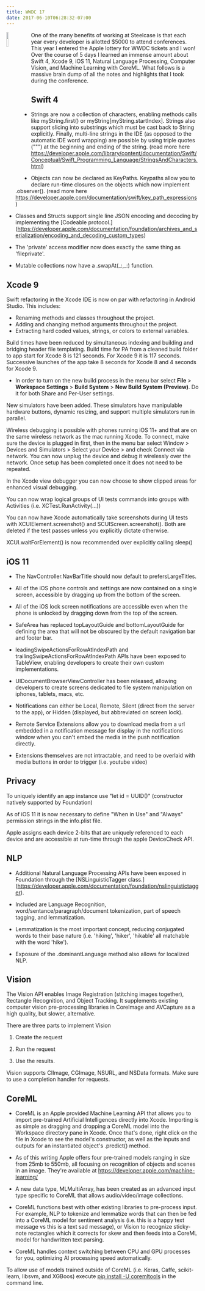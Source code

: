 ```yaml
---
title: WWDC 17
date: 2017-06-10T06:28:32-07:00
---
```

<img style="float: left; margin:0 1em 1em 0; width: 10%" src="/img/blog/day1.jpg"/>

One of the many benefits of working at Steelcase is that each year every developer is allotted $5000 to attend conferences.  This year I entered the Apple lottery for WWDC tickets and I won!  Over the course of 5 days I learned an immense amount about Swift 4, Xcode 9, iOS 11, Natural Language Processing, Computer Vision, and Machine Learning with CoreML.  What follows is a massive brain dump of all the notes and highlights that I took during the conference.

## Swift 4

* Strings are now a collection of characters, enabling methods calls like myString.first() or myString\[myString.startIndex].  Strings also support slicing into substrings which must be cast back to String explicitly. Finally, multi-line strings in the IDE (as opposed to the automatic IDE word wrapping) are possible by using triple quotes (""") at the beginning and ending of the string. (read more here https://developer.apple.com/library/content/documentation/Swift/Conceptual/Swift_Programming_Language/StringsAndCharacters.html)

* Objects can now be declared as KeyPaths.  Keypaths allow you to declare run-time closures on the objects which now implement .observer().  (read more here https://developer.apple.com/documentation/swift/key_path_expressions) 

* Classes and Structs support single line JSON encoding and decoding by implementing the [Codeable protocol.] (https://developer.apple.com/documentation/foundation/archives_and_serialization/encoding_and_decoding_custom_types)

* The 'private' access modifier now does exactly the same thing as 'fileprivate'. 

* Mutable collections now have a .swapAt(\_:,\_:) function.

## Xcode 9

Swift refactoring in the Xcode IDE is now on par with refactoring in Android Studio.  This includes:

* Renaming methods and classes throughout the project.
* Adding and changing method arguments throughout the project.
* Extracting hard coded values, strings, or colors to external variables.

Build times have been reduced by simultaneous indexing and building and bridging header file templating. Build time for PA from a cleaned build folder to app start for Xcode 8 is 121 seconds. For Xcode 9 it is 117 seconds. Successive launches of the app take 8 seconds for Xcode 8 and 4 seconds for Xcode 9.

* In order to turn on the new build process in the menu bar select **File** > **Workspace Settings** > **Build System** > **New Build System (Preview)**.  Do it for both Share and Per-User settings.

New simulators have been added. These simulators have manipulable hardware buttons, dynamic resizing, and support multiple simulators run in parallel.

Wireless debugging is possible with phones running iOS 11+ and that are on the same wireless network as the mac running Xcode.  To connect, make sure the device is plugged in first, then in the menu bar select Window > Devices and Simulators > Select your Device > and check Connect via network.  You can now unplug the device and debug it wirelessly over the network.  Once setup has been completed once it does not need to be repeated.

In the Xcode view debugger you can now choose to show clipped areas for enhanced visual debugging.

You can now wrap logical groups of UI tests commands into groups with Activities (i.e. XCTest.RunActivity(...))

You can now have Xcode automatically take screenshots during UI tests with XCUIElement.screenshot() and SCUIScreen.screenshot().  Both are deleted if the test passes unless you explicitly dictate otherwise.

XCUI.waitForElement() is now recommended over explicitly calling sleep()

## iOS 11

* The NavController.NavBarTitle should now default to prefersLargeTitles. 

* All of the iOS phone controls and settings are now contained on a single screen, accessible by dragging up from the bottom of the screen.

* All of the iOS lock screen notifications are accessible even when the phone is unlocked by dragging down from the top of the screen.

* SafeArea has replaced topLayoutGuide and bottomLayoutGuide for defining the area that will not be obscured by the default navigation bar and footer bar.

* leadingSwipeActionsForRowAtIndexPath and trailingSwipeActionsForRowAtIndexPath APIs have been exposed to TableView, enabling developers to create their own custom implementations.

* UIDocumentBrowserViewController has been released, allowing developers to create screens dedicated to file system manipulation on iphones, tablets, macs, etc.

* Notifications can either be Local, Remote, Silent (direct from the server to the app), or Hidden (displayed, but abbreviated on screen lock).

* Remote Service Extensions allow you to download media from a url embedded in a notification message for display in the notifications window when you can't embed the media in the push notification directly.

* Extensions themselves are not intractable, and need to be overlaid with media buttons in order to trigger (i.e. youtube video)

## Privacy



To uniquely identify an app instance use "let id = UUID()" (constructor natively supported by Foundation)

As of iOS 11 it is now necessary to define "When in Use" and "Always" permission strings in the info.plist file.

Apple assigns each device 2-bits that are uniquely referenced to each device and are accessible at run-time through the apple DeviceCheck API.

## NLP

* Additional Natural Language Processing APIs have been exposed in Foundation through the [NSLinguisticTagger class.] (https://developer.apple.com/documentation/foundation/nslinguistictagger).

* Included are Language Recognition, word/sentance/paragraph/document tokenization, part of speech tagging, and lemmatization.

* Lemmatization is the most important concept, reducing conjugated words to their base nature (i.e. 'hiking', 'hiker', 'hikable' all matchable with the word 'hike').

* Exposure of the .dominantLanguage method also allows for localized NLP.

## Vision

The Vision API enables Image Registration (stitching images together), Rectangle Recognition, and Object Tracking.  It supplements existing computer vision pre-processing libraries in CoreImage and AVCapture as a high quality, but slower, alternative.  

There are three parts to implement Vision

1. Create the request

2. Run the request

3. Use the results.

Vision supports CIImage, CGImage, NSURL, and NSData formats.  Make sure to use a completion handler for requests.

## CoreML

* CoreML is an Apple provided Machine Learning API that allows you to import pre-trained Artificial Intelligences directly into Xcode.  Importing is as simple as dragging and dropping a CoreML model into the Workspace directory pane in Xcode.  Once that's done, right click on the file in Xcode to see the model's constructor, as well as the inputs and outputs for an instantiated object's .predict() method.

* As of this writing Apple offers four pre-trained models ranging in size from 25mb to 550mb, all focusing on recognition of objects and scenes in an image.  They're available at https://developer.apple.com/machine-learning/

* A new data type, MLMultiArray, has been created as an advanced input type specific to CoreML that allows audio/video/image collections.

* CoreML functions best with other existing libraries to pre-process input.  For example, NLP to tokenize and lemmatize words that can then be fed into a CoreML model for sentiment analysis (i.e. this is a happy text message vs this is a text sad message), or Vision to recognize sticky-note rectangles which it corrects for skew and then feeds into a CoreML model for handwritten text parsing.

* CoreML handles context switching between CPU and GPU processes for you, optimizing AI processing speed automatically.

To allow use of models trained outside of CoreML (i.e. Keras, Caffe, scikit-learn, libsvm, and XGBoos) execute [pip install -U coremltools](https://pypi.python.org/pypi/coremltools) in the command line. 
